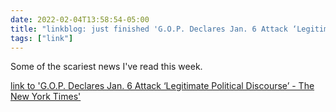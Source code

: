```yaml
---
date: 2022-02-04T13:58:54-05:00
title: "linkblog: just finished 'G.O.P. Declares Jan. 6 Attack ‘Legitimate Political Discourse’ - The New York Times'"
tags: ["link"]
---
```

Some of the scariest news I've read this week.
 
[link to 'G.O.P. Declares Jan. 6 Attack ‘Legitimate Political Discourse’ - The New York Times'](https://www.nytimes.com/2022/02/04/us/politics/republicans-jan-6-cheney-censure.html)
